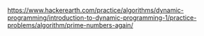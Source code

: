 https://www.hackerearth.com/practice/algorithms/dynamic-programming/introduction-to-dynamic-programming-1/practice-problems/algorithm/prime-numbers-again/
